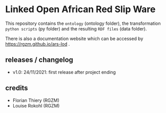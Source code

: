 # Linked Open African Red Slip Ware 
                  
This repository contains the `ontology` (ontology folder), the transformation `python scripts` (py folder) and the resulting `RDF files` (data folder).
                                     
There is also a documentation website which can be accessed by <https://rgzm.github.io/ars-lod> .
       
## releases / changelog 

-   v1.0: 24/11/2021: first release after project ending

## credits

-   Florian Thiery (RGZM)
-   Louise Rokohl (RGZM)
